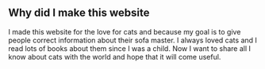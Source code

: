<!DOCTYPE html>
<html>
    <head>
        <meta charset="utf-8">
        <title>Why</title>
        <style>
            p {
            text-size:"30";
            }
        </style>
    </head>
    <body>
    <h2>Why did I make this website</h2>
    <p>I made this website for the love for cats and because my goal is to give people correct information about their sofa master. I always loved cats and I read lots of books about them since I was a child. Now I want to share all I know about cats with the world and hope that it will come useful.</p>
    </body>
</html>
